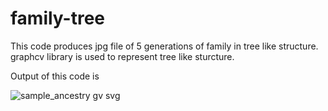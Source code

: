 # family-tree

This code produces jpg file of 5 generations of family in tree like structure. graphcv library is used to represent tree like sturcture. 

Output of this code is

![sample_ancestry gv svg](https://user-images.githubusercontent.com/53988711/127998433-4243ecbd-9075-4d83-b36f-f3eae4699431.jpg)
